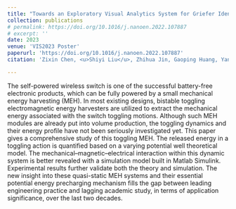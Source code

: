 ```yaml
---
title: "Towards an Exploratory Visual Analytics System for Griefer Identification in MOBA Games"
collection: publications
# permalink: https://doi.org/10.1016/j.nanoen.2022.107887
# excerpt: ''
date: 2023
venue: 'VIS2023 Poster'
paperurl: 'https://doi.org/10.1016/j.nanoen.2022.107887'
citation: 'Zixin Chen, <u>Shiyi Liu</u>, Zhihua Jin, Gaoping Huang, Yang Chao, Zhenchuan Yang, Quan Li, Huamin Qu. (2023). &quot;Towards an Exploratory Visual Analytics System for Griefer Identification in MOBA Games.&quot; <i>VIS</i>.'

---
```

The self-powered wireless switch is one of the successful battery-free electronic products, which can be fully powered by a small mechanical energy harvesting (MEH). In most existing designs, bistable toggling electromagnetic energy harvesters are utilized to extract the mechanical energy associated with the switch toggling motions. Although such MEH modules are already put into volume production, the toggling dynamics and their energy profile have not been seriously investigated yet. This paper gives a comprehensive study of this toggling MEH. The released energy in a toggling action is quantified based on a varying potential well theoretical model. The mechanical–magnetic–electrical interaction within this dynamic system is better revealed with a simulation model built in Matlab Simulink. Experimental results further validate both the theory and simulation. The new insight into these quasi-static MEH systems and their essential potential energy precharging mechanism fills the gap between leading engineering practice and lagging academic study, in terms of application significance, over the last two decades.

<!-- [Download paper here](https://doi.org/10.1016/j.nanoen.2022.107887) -->

<!-- Recommended citation: Your Name, You. (2009). "Paper Title Number 1." <i>Journal 1</i>. 1(1). -->
